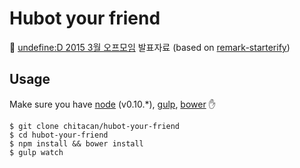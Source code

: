 # Hubot your friend

:briefcase: [undefine:D 2015 3월 오프모임](http://onoffmix.com/event/43376) 발표자료 (based on [remark-starterify](https://github.com/chitacan/remark-starterify))

## Usage

Make sure you have [node](https://nodejs.org/) (v0.10.*), [gulp](https://github.com/gulpjs/gulp/blob/master/docs/getting-started.md), [bower](http://bower.io/#install-bower) :hand:

    $ git clone chitacan/hubot-your-friend
    $ cd hubot-your-friend
    $ npm install && bower install
    $ gulp watch
